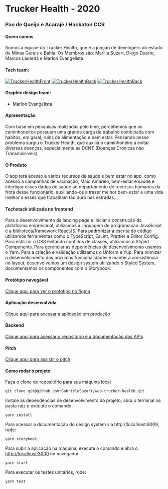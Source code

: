 # Trucker Health - 2020
### Pao de Queijo e Acarajé / Hackaton CCR

#### Quem somos

Somos a equipe do Trucker Health, que é a junção de developers do estado de Minas Gerais e Bahia. Os Membros são: Marilia Suzart, Diego Duarte, Marcos Lacerda e Marlon Evangelista

#### Tech team:
[![TruckerHealthFront](https://avatars1.githubusercontent.com/u/30198542?s=120&v=4)](https://github.com/gabrielesuzart)
[![TruckerHealthBack](https://avatars1.githubusercontent.com/u/58738015?s=120&v=4)](https://github.com/dfduarte)
[![TruckerHealthBack](https://avatars1.githubusercontent.com/u/4759987?s=120&v=4)](https://github.com/maclacerda)

#### Graphic design team:
* Marlon Evangelista

#### Apresentação 

Com base em pesquisas realizadas pelo time, percebemos que os caminhoneiros possuem uma grande carga de trabalho combinada com habitos, em geral, ruins de alimentação e bem estar. Pensando nesse problema surgiu o Trucker Health, que auxilia o caminhoneiro a evitar diversas doenças, especialmente as DCNT (Doenças Cronicas não Transmissiveis).

#### O Produto

O app terá acesso a vários recursos de saude e bem estar no app, como acesso a campanhas de vacinação, Maio Amarelo, bem-estar e saúde e interligar esses dados de saúde ao departamento de recursos humanos da frota desse funcionário, auxiliando-os a trazer melhor bem-estar e uma vida melhor a esses que trabalham tão duro nas estradas.

#### Techstack utilizada no frontend

Para o desenvolvimento da landing page e iniciar a construção da plataforma empresarial, utilizamos a linguagem de programação JavaScript e a biblioteca/framework ReactJS. 
Para padronizar a escrita do código utilizamos ferramentas como o  TypeScript, EsLint, Prettier e Editor Config. Para estilizar o CSS evitando conflitos de classes, utilizamos o Styled Components.
Para gerenciar as dependências de desenvolvimento usamos o Yarn. Para a criação e validação utilizamos o Unform e Yup.
Para otimizar o desenvolvimento das próximas funcionalidades e manter a consistência no layout, desenvolvemos um design system utilizando o Styled System, documentamos os componentes com o Storybook.

#### Protótipo navegável

[Clique aqui para ver o protótipo no figma](<AGUARDANDO>)

#### Aplicação desenvolvida

[Clique aqui para acessar a aplicação em produção](https://trucker-health.netlify.app/)

#### Backend

[Clique aqui para acessar o repositorio e a documentação dos APIs](https://github.com/dfduarte/api-trucker-health)

#### Pitch

[Clique aqui para assistir o pitch](https://youtu.be/EbE68I6-vdg)


#### Como rodar o projeto

Faça o clone do repositório para sua máquina local
```
git clone git@github.com:GabrieleSuzart/web-trucker-health.git
```

Instale as dependências de desenvolvimento do projeto, abra o terminal na pasta raiz e execute o comando:
```
yarn install
```

Para acessar a documentação do design system via http://localhost:9009, rode:
```
yarn storybook
```

Para subir a aplicação na máquina, execute o comando e abra o [http://localhost:3000](http://localhost:3000) no navegador
```
yarn start
```

Para executar os testes unitários, rode:
```
yarn test
```
